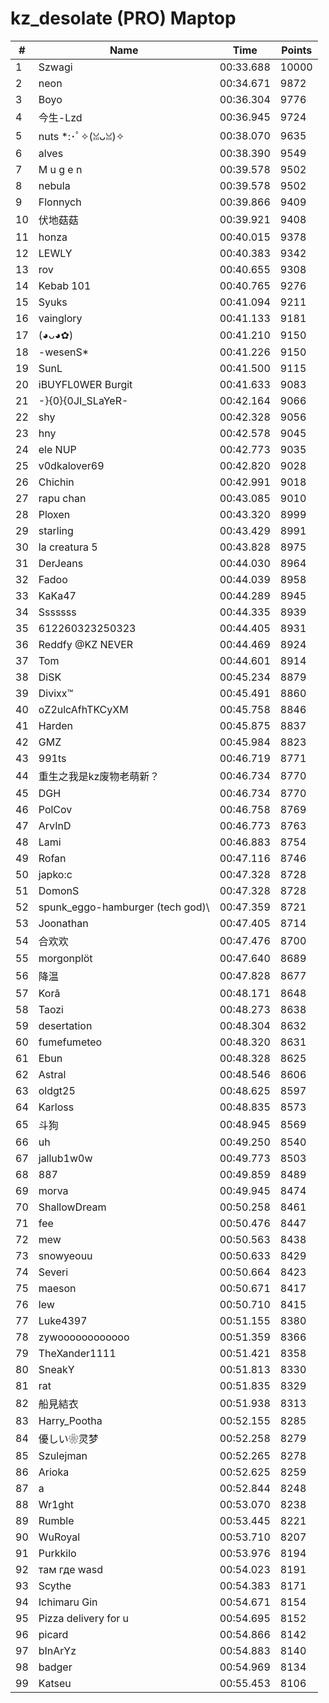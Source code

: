 # kz_desolate (PRO) Maptop

|  # | Name | Time | Points |
|-------------- | -------------- | -------------- | -------------- | 
| 1 | Szwagi | 00:33.688 | 10000 | 
| 2 | neon | 00:34.671 | 9872 | 
| 3 | Boyo | 00:36.304 | 9776 | 
| 4 | 今生-Lzd | 00:36.945 | 9724 | 
| 5 | nuts *:･ﾟ✧(ꈍᴗꈍ)✧ | 00:38.070 | 9635 | 
| 6 | alves | 00:38.390 | 9549 | 
| 7 | M u g e n | 00:39.578 | 9502 | 
| 8 | nebula | 00:39.578 | 9502 | 
| 9 | Flonnych | 00:39.866 | 9409 | 
| 10 | 伏地菇菇 | 00:39.921 | 9408 | 
| 11 | honza | 00:40.015 | 9378 | 
| 12 | LEWLY | 00:40.383 | 9342 | 
| 13 | rov | 00:40.655 | 9308 | 
| 14 | Kebab 101 | 00:40.765 | 9276 | 
| 15 | Syuks | 00:41.094 | 9211 | 
| 16 | vainglory | 00:41.133 | 9181 | 
| 17 | (◕ᴗ◕✿) | 00:41.210 | 9150 | 
| 18 | -wesenS* | 00:41.226 | 9150 | 
| 19 | SunL | 00:41.500 | 9115 | 
| 20 | iBUYFL0WER Burgit | 00:41.633 | 9083 | 
| 21 | -}{0}{0JI_SLaYeR- | 00:42.164 | 9066 | 
| 22 | shy | 00:42.328 | 9056 | 
| 23 | hny | 00:42.578 | 9045 | 
| 24 | ele NUP | 00:42.773 | 9035 | 
| 25 | v0dkalover69 | 00:42.820 | 9028 | 
| 26 | Chichin | 00:42.991 | 9018 | 
| 27 | rapu chan | 00:43.085 | 9010 | 
| 28 | Ploxen | 00:43.320 | 8999 | 
| 29 | starling | 00:43.429 | 8991 | 
| 30 | la creatura 5 | 00:43.828 | 8975 | 
| 31 | DerJeans | 00:44.030 | 8964 | 
| 32 | Fadoo | 00:44.039 | 8958 | 
| 33 | KaKa47 | 00:44.289 | 8945 | 
| 34 | Sssssss | 00:44.335 | 8939 | 
| 35 | 612260323250323 | 00:44.405 | 8931 | 
| 36 | Reddfy @KZ NEVER | 00:44.469 | 8924 | 
| 37 | Tom | 00:44.601 | 8914 | 
| 38 | DiSK | 00:45.234 | 8879 | 
| 39 | Divixx™ | 00:45.491 | 8860 | 
| 40 | oZ2ulcAfhTKCyXM | 00:45.758 | 8846 | 
| 41 | Harden | 00:45.875 | 8837 | 
| 42 | GMZ | 00:45.984 | 8823 | 
| 43 | 991ts | 00:46.719 | 8771 | 
| 44 | 重生之我是kz废物老萌新？ | 00:46.734 | 8770 | 
| 45 | DGH | 00:46.734 | 8770 | 
| 46 | PolCov | 00:46.758 | 8769 | 
| 47 | ArvInD | 00:46.773 | 8763 | 
| 48 | Lami | 00:46.883 | 8754 | 
| 49 | Rofan | 00:47.116 | 8746 | 
| 50 | japko:c | 00:47.328 | 8728 | 
| 51 | DomonS | 00:47.328 | 8728 | 
| 52 | spunk_eggo-hamburger (tech god)\ | 00:47.359 | 8721 | 
| 53 | Joonathan | 00:47.405 | 8714 | 
| 54 | 合欢欢 | 00:47.476 | 8700 | 
| 55 | morgonplöt | 00:47.640 | 8689 | 
| 56 | 降温 | 00:47.828 | 8677 | 
| 57 | Korâ | 00:48.171 | 8648 | 
| 58 | Taozi | 00:48.273 | 8638 | 
| 59 | desertation | 00:48.304 | 8632 | 
| 60 | fumefumeteo | 00:48.320 | 8631 | 
| 61 | Ebun | 00:48.328 | 8625 | 
| 62 | Astral | 00:48.546 | 8606 | 
| 63 | oldgt25 | 00:48.625 | 8597 | 
| 64 | Karloss | 00:48.835 | 8573 | 
| 65 | 斗狗 | 00:48.945 | 8569 | 
| 66 | uh | 00:49.250 | 8540 | 
| 67 | jallub1w0w | 00:49.773 | 8503 | 
| 68 | 887 | 00:49.859 | 8489 | 
| 69 | morva | 00:49.945 | 8474 | 
| 70 | ShallowDream | 00:50.258 | 8461 | 
| 71 | fee | 00:50.476 | 8447 | 
| 72 | mew | 00:50.563 | 8438 | 
| 73 | snowyeouu | 00:50.633 | 8429 | 
| 74 | Severi | 00:50.664 | 8423 | 
| 75 | maeson | 00:50.671 | 8417 | 
| 76 | lew | 00:50.710 | 8415 | 
| 77 | Luke4397 | 00:51.155 | 8380 | 
| 78 | zywoooooooooooo | 00:51.359 | 8366 | 
| 79 | TheXander1111 | 00:51.421 | 8358 | 
| 80 | SneakY | 00:51.813 | 8330 | 
| 81 | rat | 00:51.835 | 8329 | 
| 82 | 船見結衣 | 00:51.938 | 8313 | 
| 83 | Harry_Pootha | 00:52.155 | 8285 | 
| 84 | 優しい❀灵梦 | 00:52.258 | 8279 | 
| 85 | Szulejman | 00:52.265 | 8278 | 
| 86 | Arioka | 00:52.625 | 8259 | 
| 87 | a | 00:52.844 | 8248 | 
| 88 | Wr1ght | 00:53.070 | 8238 | 
| 89 | Rumble | 00:53.445 | 8221 | 
| 90 | WuRoyal | 00:53.710 | 8207 | 
| 91 | Purkkilo | 00:53.976 | 8194 | 
| 92 | там где wasd | 00:54.023 | 8191 | 
| 93 | Scythe | 00:54.383 | 8171 | 
| 94 | Ichimaru Gin | 00:54.671 | 8154 | 
| 95 | Pizza delivery for u | 00:54.695 | 8152 | 
| 96 | picard | 00:54.866 | 8142 | 
| 97 | bInArYz | 00:54.883 | 8140 | 
| 98 | badger | 00:54.969 | 8134 | 
| 99 | Katseu | 00:55.453 | 8106 | 

